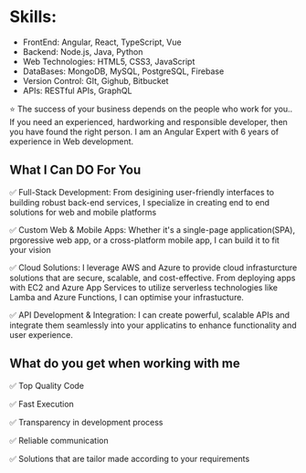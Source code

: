 # Skills:
- FrontEnd: Angular, React, TypeScript, Vue
- Backend: Node.js, Java, Python
- Web Technologies: HTML5, CSS3, JavaScript
- DataBases: MongoDB, MySQL, PostgreSQL, Firebase
- Version Control: GIt, Gighub, Bitbucket
- APIs: RESTful APIs, GraphQL

⭐ The success of your business depends on the people who work for you.. If you need an experienced, hardworking and responsible developer, then you have found the right person. I am an Angular Expert with 6 years of experience in Web development.
## What I Can DO For You
✅ Full-Stack Development: From desigining user-friendly interfaces to building robust back-end services, I specialize
   in creating end to end solutions for web and mobile platforms

✅ Custom Web & Mobile Apps: Whether it's a single-page application(SPA), prgoressive web app, or a cross-platform mobile app,
    I can build it to fit your vision

✅ Cloud Solutions: I leverage AWS and Azure to provide cloud infrasturcture solutions that are secure, scalable, and cost-effective.
    From deploying apps with EC2 and Azure App Services to utilize serverless technologies like Lamba and Azure Functions, I can optimise your 
    infrastucture.

✅ API Development & Integration: I can create powerful, scalable APIs and integrate them seamlessly into your applicatins to enhance functionality and user experience.

## What do you get when working with me
✅ Top Quality Code

✅ Fast Execution

✅ Transparency in development process

✅ Reliable communication

✅ Solutions that are tailor made according to your requirements
